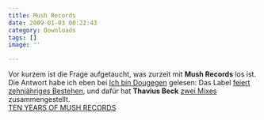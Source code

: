 ```yaml
---
title: Mush Records
date: 2009-01-03 00:22:43
category: Downloads
tags: []
image: ''

---
```


Vor kurzem ist die Frage aufgetaucht, was zurzeit mit **Mush Records** los ist. Die Antwort habe ich eben bei [Ich bin Dougegen](http://dougegen.wordpress.com/) gelesen: Das Label [feiert zehnjähriges Bestehen](http://dougegen.wordpress.com/2009/01/02/10-jahre-mush-records/), und dafür hat **Thavius Beck** [zwei Mixes](http://www.mushrecords.com/mush_records_update/081230_SMB.html) zusammengestellt.  
[TEN YEARS OF MUSH RECORDS](http://www.mushrecords.com/mush_records_update/081230_SMB.html)
